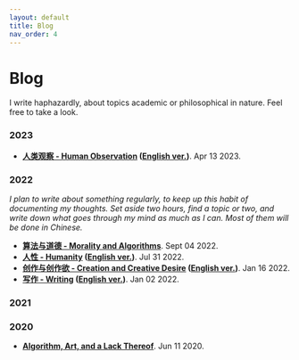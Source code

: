 ```yaml
---
layout: default
title: Blog
nav_order: 4
---
```


# Blog

I write haphazardly, about topics academic or philosophical in nature. Feel free to take a look.

### 2023

- **[人类观察 - Human Observation](/blog/2023-04-12.md) ([English ver.](/blog/2023-04-12-eng.md))**. Apr 13 2023.

### 2022

*I plan to write about something regularly, to keep up this habit of documenting my thoughts. Set aside two hours, find a topic or two, and write down what goes through my mind as much as I can. Most of them will be done in Chinese.*

- **[算法与道德 - Morality and Algorithms](/blog/2022-09-04.md)**. Sept 04 2022.
- **[人性 - Humanity](/blog/2022-07-31.md) ([English ver.](/blog/2022-07-31-eng.md))**. Jul 31 2022.
- **[创作与创作欲 - Creation and Creative Desire](/blog/2022-01-16.md) ([English ver.](/blog/2022-01-16-eng.md))**. Jan 16 2022.
- **[写作 - Writing](/blog/2022-01-02.md) ([English ver.](/blog/2022-01-02-eng.md))**. Jan 02 2022.

### 2021

### 2020

- **[Algorithm, Art, and a Lack Thereof](/blog/2020-06-11.md)**. Jun 11 2020.
